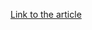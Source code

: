 [Link to the article](https://www.securityweek.com/why-custom-iocs-are-necessary-for-advanced-threat-hunting-and-detection/)
